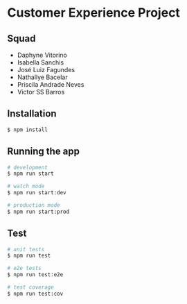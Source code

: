# Customer Experience Project 

## Squad

- Daphyne Vitorino
- Isabella Sanchis
- José Luiz Fagundes
- Nathallye Bacelar
- Priscila Andrade Neves
- Victor SS Barros

## Installation

```bash
$ npm install
```

## Running the app

```bash
# development
$ npm run start

# watch mode
$ npm run start:dev

# production mode
$ npm run start:prod
```

## Test

```bash
# unit tests
$ npm run test

# e2e tests
$ npm run test:e2e

# test coverage
$ npm run test:cov
```

